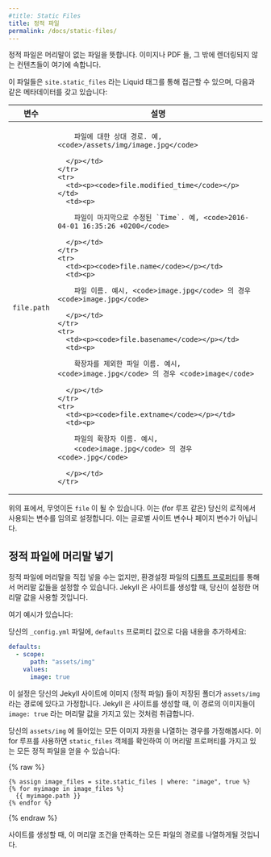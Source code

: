 ```yaml
---
#title: Static Files
title: 정적 파일
permalink: /docs/static-files/
---
```

<!--
A static file is a file that does not contain any front matter. These
include images, PDFs, and other un-rendered content.
-->
정적 파일은 머리말이 없는 파일을 뜻합니다. 이미지나 PDF 들, 그 밖에
렌더링되지 않는 컨텐츠들이 여기에 속합니다.

<!--
They're accessible in Liquid via `site.static_files` and contain the
following metadata:
-->
이 파일들은 `site.static_files` 라는 Liquid 태그를 통해 접근할 수 있으며, 다음과
같은 메타데이터를 갖고 있습니다:

<div class="mobile-side-scroller">
<table>
  <thead>
    <tr>
<!--
      <th>Variable</th>
      <th>Description</th>
-->
      <th>변수</th>
      <th>설명</th>
    </tr>
  </thead>
  <tbody>
    <tr>
      <td><p><code>file.path</code></p></td>
      <td><p>

<!--
        The relative path to the file, e.g. <code>/assets/img/image.jpg</code>
-->
        파일에 대한 상대 경로. 예, <code>/assets/img/image.jpg</code>

      </p></td>
    </tr>
    <tr>
      <td><p><code>file.modified_time</code></p></td>
      <td><p>

<!--
        The `Time` the file was last modified, e.g. <code>2016-04-01 16:35:26 +0200</code>
-->
        파일이 마지막으로 수정된 `Time`. 예, <code>2016-04-01 16:35:26 +0200</code>

      </p></td>
    </tr>
    <tr>
      <td><p><code>file.name</code></p></td>
      <td><p>

<!--
        The string name of the file e.g. <code>image.jpg</code> for <code>image.jpg</code>
-->
        파일 이름. 예시, <code>image.jpg</code> 의 경우 <code>image.jpg</code>

      </p></td>
    </tr>
    <tr>
      <td><p><code>file.basename</code></p></td>
      <td><p>

<!--
        The string basename of the file e.g. <code>image</code> for <code>image.jpg</code>
-->
        확장자를 제외한 파일 이름. 예시, <code>image.jpg</code> 의 경우 <code>image</code>

      </p></td>
    </tr>
    <tr>
      <td><p><code>file.extname</code></p></td>
      <td><p>

<!--
        The extension name for the file, e.g.
        <code>.jpg</code> for <code>image.jpg</code>
-->
        파일의 확장자 이름. 예시,
        <code>image.jpg</code> 의 경우 <code>.jpg</code>

      </p></td>
    </tr>
  </tbody>
</table>
</div>

<!--
Note that in the above table, `file` can be anything. It's an arbitrarily set variable used in your own logic (such as in a for loop). It isn't a global site or page variable.
-->
위의 표에서, 무엇이든 `file` 이 될 수 있습니다. 이는 (for 루프 같은) 당신의 로직에서 사용되는 변수를 임의로 설정합니다. 이는 글로벌 사이트 변수나 페이지 변수가 아닙니다.

<!--
## Add front matter to static files
-->
## 정적 파일에 머리말 넣기

<!--
Although you can't directly add front matter values to static files, you can set front matter values through the [defaults property](/docs/configuration/front-matter-defaults/) in your configuration file. When Jekyll builds the site, it will use the front matter values you set.
-->
정적 파일에 머리말을 직접 넣을 수는 없지만, 환경설정 파일의 [디폴트 프로퍼티](/docs/configuration/front-matter-defaults/)를 통해서 머리말 값들을 설정할 수 있습니다. Jekyll 은 사이트를 생성할 때, 당신이 설정한 머리말 값을 사용할 것입니다.

<!--
Here's an example:
-->
여기 예시가 있습니다:

<!--
In your `_config.yml` file, add the following values to the `defaults` property:
-->
당신의 `_config.yml` 파일에, `defaults` 프로퍼티 값으로 다음 내용을 추가하세요:

```yaml
defaults:
  - scope:
      path: "assets/img"
    values:
      image: true
```

<!--
This assumes that your Jekyll site has a folder path of `assets/img` where  you have images (static files) stored. When Jekyll builds the site, it will treat each image as if it had the front matter value of `image: true`.
-->
이 설정은 당신의 Jekyll 사이트에 이미지 (정적 파일) 들이 저장된 폴더가 `assets/img` 라는 경로에 있다고 가정합니다. Jekyll 은 사이트를 생성할 때, 이 경로의 이미지들이 `image: true` 라는 머리말 값을 가지고 있는 것처럼 취급합니다.

<!--
Suppose you want to list all your image assets as contained in `assets/img`. You could use this for loop to look in the `static_files` object and get all static files that have this front matter property:
-->
당신의 `assets/img` 에 들어있는 모든 이미지 자원을 나열하는 경우를 가정해봅시다. 이 for 루프를 사용하면 `static_files` 객체를 확인하여 이 머리말 프로퍼티를 가지고 있는 모든 정적 파일을 얻을 수 있습니다:

{% raw %}
```liquid
{% assign image_files = site.static_files | where: "image", true %}
{% for myimage in image_files %}
  {{ myimage.path }}
{% endfor %}
```
{% endraw %}

<!--
When you build your site, the output will list the path to each file that meets this front matter condition.
-->
사이트를 생성할 때, 이 머리말 조건을 만족하는 모든 파일의 경로를 나열하게될 것입니다.
